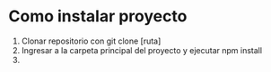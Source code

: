 # Como instalar proyecto
1. Clonar repositorio con git clone [ruta]
2. Ingresar a la carpeta principal del proyecto y ejecutar npm install 
3. 
